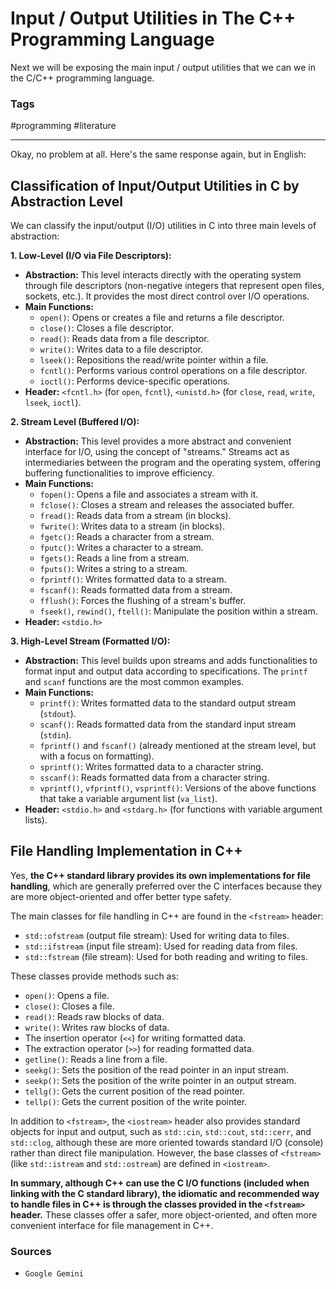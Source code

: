 # Input / Output Utilities in The C++ Programming Language

Next we will be exposing the main input / output utilities that we can we in the C/C++ programming language.
### Tags

#programming #literature

---

Okay, no problem at all. Here's the same response again, but in English:

## Classification of Input/Output Utilities in C by Abstraction Level

We can classify the input/output (I/O) utilities in C into three main levels of abstraction:

**1. Low-Level (I/O via File Descriptors):**

- **Abstraction:** This level interacts directly with the operating system through file descriptors (non-negative integers that represent open files, sockets, etc.). It provides the most direct control over I/O operations.
- **Main Functions:**
    - `open()`: Opens or creates a file and returns a file descriptor.
    - `close()`: Closes a file descriptor.
    - `read()`: Reads data from a file descriptor.
    - `write()`: Writes data to a file descriptor.
    - `lseek()`: Repositions the read/write pointer within a file.
    - `fcntl()`: Performs various control operations on a file descriptor.
    - `ioctl()`: Performs device-specific operations.
- **Header:** `<fcntl.h>` (for `open`, `fcntl`), `<unistd.h>` (for `close`, `read`, `write`, `lseek`, `ioctl`).

**2. Stream Level (Buffered I/O):**

- **Abstraction:** This level provides a more abstract and convenient interface for I/O, using the concept of "streams." Streams act as intermediaries between the program and the operating system, offering buffering functionalities to improve efficiency.
- **Main Functions:**
    - `fopen()`: Opens a file and associates a stream with it.
    - `fclose()`: Closes a stream and releases the associated buffer.
    - `fread()`: Reads data from a stream (in blocks).
    - `fwrite()`: Writes data to a stream (in blocks).
    - `fgetc()`: Reads a character from a stream.
    - `fputc()`: Writes a character to a stream.
    - `fgets()`: Reads a line from a stream.
    - `fputs()`: Writes a string to a stream.
    - `fprintf()`: Writes formatted data to a stream.
    - `fscanf()`: Reads formatted data from a stream.
    - `fflush()`: Forces the flushing of a stream's buffer.
    - `fseek()`, `rewind()`, `ftell()`: Manipulate the position within a stream.
- **Header:** `<stdio.h>`

**3. High-Level Stream (Formatted I/O):**

- **Abstraction:** This level builds upon streams and adds functionalities to format input and output data according to specifications. The `printf` and `scanf` functions are the most common examples.
- **Main Functions:**
    - `printf()`: Writes formatted data to the standard output stream (`stdout`).
    - `scanf()`: Reads formatted data from the standard input stream (`stdin`).
    - `fprintf()` and `fscanf()` (already mentioned at the stream level, but with a focus on formatting).
    - `sprintf()`: Writes formatted data to a character string.
    - `sscanf()`: Reads formatted data from a character string.
    - `vprintf()`, `vfprintf()`, `vsprintf()`: Versions of the above functions that take a variable argument list (`va_list`).
- **Header:** `<stdio.h>` and `<stdarg.h>` (for functions with variable argument lists).

## File Handling Implementation in C++

Yes, **the C++ standard library provides its own implementations for file handling**, which are generally preferred over the C interfaces because they are more object-oriented and offer better type safety.

The main classes for file handling in C++ are found in the `<fstream>` header:

- `std::ofstream` (output file stream): Used for writing data to files.
- `std::ifstream` (input file stream): Used for reading data from files.
- `std::fstream` (file stream): Used for both reading and writing to files.

These classes provide methods such as:

- `open()`: Opens a file.
- `close()`: Closes a file.
- `read()`: Reads raw blocks of data.
- `write()`: Writes raw blocks of data.
- The insertion operator (`<<`) for writing formatted data.
- The extraction operator (`>>`) for reading formatted data.
- `getline()`: Reads a line from a file.
- `seekg()`: Sets the position of the read pointer in an input stream.
- `seekp()`: Sets the position of the write pointer in an output stream.
- `tellg()`: Gets the current position of the read pointer.
- `tellp()`: Gets the current position of the write pointer.

In addition to `<fstream>`, the `<iostream>` header also provides standard objects for input and output, such as `std::cin`, `std::cout`, `std::cerr`, and `std::clog`, although these are more oriented towards standard I/O (console) rather than direct file manipulation. However, the base classes of `<fstream>` (like `std::istream` and `std::ostream`) are defined in `<iostream>`.

**In summary, although C++ can use the C I/O functions (included when linking with the C standard library), the idiomatic and recommended way to handle files in C++ is through the classes provided in the `<fstream>` header.** These classes offer a safer, more object-oriented, and often more convenient interface for file management in C++.
### Sources

- `Google Gemini`